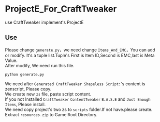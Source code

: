 # ProjectE_For_CraftTweaker
use CraftTweaker implement's ProjectE

## Use  
Please change `generate.py`，we need change `Items_And_EMC`，You can add or modify. It's a tuple list.Tuple's First is Item ID,Second is EMC,last is Meta Value.  
After modify, We need run this file.  
```bash
python generate.py
```  
We need after `Generated CraftTweaker Shapeless Script:`'s content is zenscript, Please copy.  
We create new `zs` file, paste script content.  
If you not Installed `CraftTweaker` `ContentTweaker` `B.A.S.E` and `Just Enough Items`, Please install.  
We need copy project's two zs to `scripts` folder.If not have.please create.  
Extract `resources.zip` to Game Root Directory.
